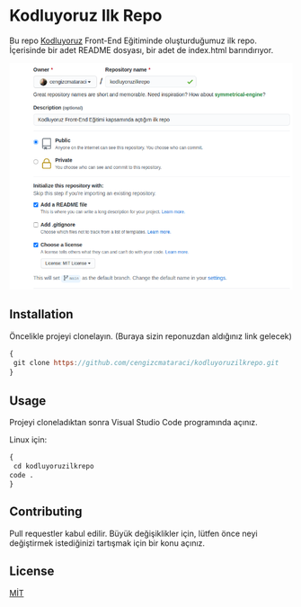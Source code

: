 # Kodluyoruz Ilk Repo

Bu repo [Kodluyoruz](http://kodluyoruz.org) Front-End Eğitiminde oluşturduğumuz ilk repo. İçerisinde bir adet README dosyası, bir adet de index.html barındırıyor.

![](https://github.com/Kodluyoruz/taskforce/blob/main/git/odev1/figures/github.png)

## Installation
Öncelikle projeyi clonelayın. (Buraya sizin reponuzdan aldığınız link gelecek)

```javascript
{
 git clone https://github.com/cengizcmataraci/kodluyoruzilkrepo.git
}
```

## Usage

Projeyi cloneladıktan sonra Visual Studio Code programında açınız.

Linux için:
```linux
{
 cd kodluyoruzilkrepo
code .
}
```

## Contributing
Pull requestler kabul edilir. Büyük değişiklikler için, lütfen önce neyi değiştirmek istediğinizi tartışmak için bir konu açınız.
## License
[MİT](http://choosealicense.com/licenses/mit/)